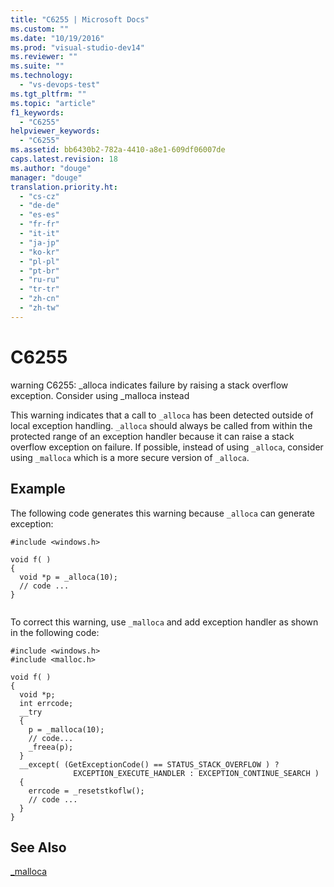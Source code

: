 ```yaml
---
title: "C6255 | Microsoft Docs"
ms.custom: ""
ms.date: "10/19/2016"
ms.prod: "visual-studio-dev14"
ms.reviewer: ""
ms.suite: ""
ms.technology: 
  - "vs-devops-test"
ms.tgt_pltfrm: ""
ms.topic: "article"
f1_keywords: 
  - "C6255"
helpviewer_keywords: 
  - "C6255"
ms.assetid: bb6430b2-782a-4410-a8e1-609df06007de
caps.latest.revision: 18
ms.author: "douge"
manager: "douge"
translation.priority.ht: 
  - "cs-cz"
  - "de-de"
  - "es-es"
  - "fr-fr"
  - "it-it"
  - "ja-jp"
  - "ko-kr"
  - "pl-pl"
  - "pt-br"
  - "ru-ru"
  - "tr-tr"
  - "zh-cn"
  - "zh-tw"
---
```

# C6255
warning C6255: _alloca indicates failure by raising a stack overflow exception. Consider using _malloca instead  
  
 This warning indicates that a call to `_alloca` has been detected outside of local exception handling. `_alloca` should always be called from within the protected range of an exception handler because it can raise a stack overflow exception on failure. If possible, instead of using `_alloca`, consider using `_malloca` which is a more secure version of `_alloca`.  
  
## Example  
 The following code generates this warning because `_alloca` can generate exception:  
  
```  
#include <windows.h>  
  
void f( )  
{  
  void *p = _alloca(10);  
  // code ...  
}  
  
```  
  
 To correct this warning, use `_malloca` and add exception handler as shown in the following code:  
  
```  
#include <windows.h>  
#include <malloc.h>  
  
void f( )  
{  
  void *p;  
  int errcode;  
  __try   
  {  
    p = _malloca(10);  
    // code...  
    _freea(p);  
  }  
  __except( (GetExceptionCode() == STATUS_STACK_OVERFLOW ) ?  
              EXCEPTION_EXECUTE_HANDLER : EXCEPTION_CONTINUE_SEARCH )  
  {  
    errcode = _resetstkoflw();  
    // code ...  
  }  
}  
```  
  
## See Also  
 [_malloca](../Topic/_malloca.md)